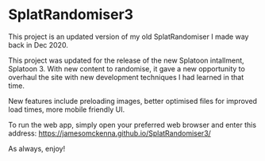 # SplatRandomiser3
This project is an updated version of my old SplatRandomiser I made way back in Dec 2020. 

This project was updated for the release of the new Splatoon intallment, Splatoon 3. With new content to randomise, it gave a new opportunity to overhaul the site with new development techniques I had learned in that time.

New features include preloading images, better optimised files for improved load times, more mobile friendly UI.  

To run the web app, simply open your preferred web browser and enter this address: https://jamesomckenna.github.io/SplatRandomiser3/

As always, enjoy!
